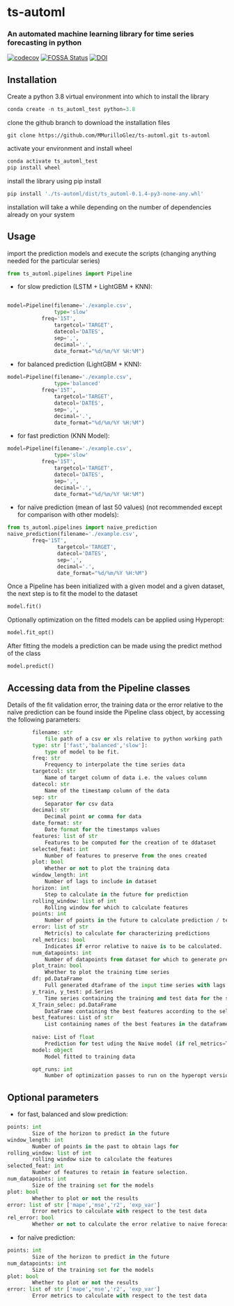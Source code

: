 # ts-automl

### An automated machine learning library for time series forecasting in python

[![codecov](https://codecov.io/gh/MMurilloGlez/ts-automl/branch/master/graph/badge.svg?token=N85DT683O3)](https://codecov.io/gh/MMurilloGlez/ts-automl)   [![FOSSA Status](https://app.fossa.com/api/projects/git%2Bgithub.com%2FMMurilloGlez%2Fts-automl.svg?type=shield)](https://app.fossa.com/projects/git%2Bgithub.com%2FMMurilloGlez%2Fts-automl?ref=badge_shield)    [![DOI](https://zenodo.org/badge/364524469.svg)](https://zenodo.org/badge/latestdoi/364524469)

## Installation

Create a python 3.8 virtual environment into which to install the library

```python
conda create -n ts_automl_test python=3.8
```

clone the github branch to download the installation files

```
git clone https://github.com/MMurilloGlez/ts-automl.git ts-automl
```
activate your environment and install wheel

```python
conda activate ts_automl_test
pip install wheel
```
install the library using pip install

```python
pip install './ts-automl/dist/ts_automl-0.1.4-py3-none-any.whl'
```
installation will take a while depending on the number of dependencies already on your system



## Usage


import the prediction models and execute the scripts (changing anything needed for the particular series)

```python
from ts_automl.pipelines import Pipeline
```
* for slow prediction (LSTM + LightGBM + KNN):
```python

model=Pipeline(filename='./example.csv',
               type='slow'
	       freq='15T', 
               targetcol='TARGET', 
               datecol='DATES', 
               sep=',', 
               decimal='.', 
               date_format="%d/%m/%Y %H:%M")
```

* for balanced prediction (LightGBM + KNN):
```python
model=Pipeline(filename='./example.csv',
               type='balanced'
	       freq='15T', 
               targetcol='TARGET', 
               datecol='DATES', 
               sep=',', 
               decimal='.', 
               date_format="%d/%m/%Y %H:%M")
```


* for fast prediction (KNN Model):
```python
model=Pipeline(filename='./example.csv',
               type='slow'
	       freq='15T', 
               targetcol='TARGET', 
               datecol='DATES', 
               sep=',', 
               decimal='.', 
               date_format="%d/%m/%Y %H:%M")
```

* for naïve prediction (mean of last 50 values) (not recommended except for comparison with other models): 
```python
from ts_automl.pipelines import naive_prediction
naive_prediction(filename='./example.csv', 
		freq='15T', 
                targetcol='TARGET', 
                datecol='DATES', 
                sep=',', 
                decimal='.', 
                date_format="%d/%m/%Y %H:%M")
```

Once a Pipeline has been initialized with a given model and a given dataset, the next step is to fit the model to the dataset
```python
model.fit()
```
Optionally optimization on the fitted models can be applied using Hyperopt:
```python
model.fit_opt()
```
After fitting the models a prediction can be made using the predict method of the class
```python
model.predict()
```
## Accessing data from the Pipeline classes
Details of the fit validation error, the training data or the error relative to the naïve prediction can be found inside the Pipeline class object, by accessing the following parameters:
```python
        filename: str
            file path of a csv or xls relative to python working path
        type: str ['fast','balanced','slow']:
            type of model to be fit.
        freq: str
            Frequency to interpolate the time series data
        targetcol: str
            Name of target column of data i.e. the values column
        datecol: str
            Name of the timestamp column of the data
        sep: str
            Separator for csv data
        decimal: str
            Decimal point or comma for data
        date_format: str
            Date format for the timestamps values
        features: list of str
            Features to be computed for the creation of te ddataset
        selected_feat: int
            Number of features to preserve from the ones created
        plot: bool
            Whether or not to plot the training data
        window_length: int
            Number of lags to include in dataset
        horizon: int
            Step to calculate in the future for prediction
        rolling_window: list of int
            Rolling window for which to calculate features
        points: int
            Number of points in the future to calculate prediction / test size
        error: list of str
            Metric(s) to calculate for characterizing predictions
        rel_metrics: bool
            Indicates if error relative to naive is to be calculated.
        num_datapoints: int
            Number of datapoints from dataset for which to generate predictions
        plot_train: bool
            Whether to plot the training time series
        df: pd.DataFrame
            Full generated dtaframe of the input time series with lags and features
        y_train, y_test: pd.Series
            Time series containing the training and test data for the series respectively
        X_Train_selec: pd.DataFrame
            DataFrame containing the best features according to the selected_feat argument
        best_features: List of str
            List containing names of the best features in the dataframe.
        
        naive: List of float
            Prediction for test uding the Naive model (if rel_metrics=True)
        model: object
            Model fitted to training data

        opt_runs: int
            Number of optimization passes to run on the hyperopt version of a given regressor
```
## Optional parameters

* for fast, balanced and slow prediction:
```python
points: int 
        Size of the horizon to predict in the future
window_length: int
        Number of points in the past to obtain lags for
rolling_window: list of int
        rolling window size to calculate the features
selected_feat: int
        Number of features to retain in feature selection.
num_datapoints: int
        Size of the training set for the models
plot: bool
        Whether to plot or not the results
error: list of str ['mape','mse','r2', 'exp_var']
        Error metrics to calculate with respect to the test data 
rel_error: bool
        Whether or not to calculate the error relative to naive forecast

```


* for naïve prediction:

```python
points: int 
        Size of the horizon to predict in the future
num_datapoints: int
        Size of the training set for the models
plot: bool
        Whether to plot or not the results
error: list of str ['mape','mse','r2', 'exp_var']
        Error metrics to calculate with respect to the test data 
```


